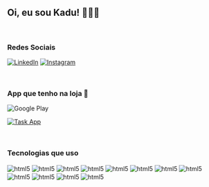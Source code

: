 ## Oi, eu sou Kadu! 👨🏻‍💻

<br/>

### Redes Sociais
[![LinkedIn](https://img.shields.io/badge/LinkedIn-0077B5?style=for-the-badge&logo=linkedin&logoColor=white)](https://www.linkedin.com/in/carlos-eduardo-o-v-amorim-753437116/)
[![Instagram](https://img.shields.io/badge/Instagram-E4405F?style=for-the-badge&logo=instagram&logoColor=white)](https://www.instagram.com/kaduvuotto/)

<br/>

### App que tenho na loja 🛒

![Google Play](https://img.shields.io/badge/Google_Play-414141?style=for-the-badge&logo=google-play&logoColor=white)

[![Task App](https://play-lh.googleusercontent.com/oRrogWs-oaSohPwaJppQSiqZllx-QtFSMxW26tiuNbKzkASkM9oFBk8PQ5BppI0DOH4=w240-h480-rw)](https://play.google.com/store/apps/details?id=com.kaduvuottotaskapp)

<br/>

### Tecnologias que uso
<div style="displat: inline_block">
<img  align='center' alt='html5'src='https://img.shields.io/badge/JavaScript-F7DF1E?style=for-the-badge&logo=javascript&logoColor=black'/>
<img  align='center' alt='html5'src='https://img.shields.io/badge/Node.js-43853D?style=for-the-badge&logo=node.js&logoColor=white'/>
<img  align='center' alt='html5'src='https://img.shields.io/badge/TypeScript-007ACC?style=for-the-badge&logo=typescript&logoColor=white'/>
<img  align='center' alt='html5'src='https://img.shields.io/badge/HTML5-E34F26?style=for-the-badge&logo=html5&logoColor=white'/>
<img  align='center' alt='html5'src='https://img.shields.io/badge/CSS3-1572B6?style=for-the-badge&logo=css3&logoColor=white'/>
<img  align='center' alt='html5'src='https://img.shields.io/badge/Markdown-000000?style=for-the-badge&logo=markdown&logoColor=white'/>
<img  align='center' alt='html5'src='https://img.shields.io/badge/React-20232A?style=for-the-badge&logo=react&logoColor=61DAFB'/>
<img  align='center' alt='html5'src='https://img.shields.io/badge/React_Native-20232A?style=for-the-badge&logo=react&logoColor=61DAFB'/>
<img  align='center' alt='html5'src='https://img.shields.io/badge/Tailwind_CSS-38B2AC?style=for-the-badge&logo=tailwind-css&logoColor=white'/>
<img  align='center' alt='html5'src='https://img.shields.io/badge/styled--components-DB7093?style=for-the-badge&logo=styled-components&logoColor=white'/>
<img  align='center' alt='html5'src='https://img.shields.io/badge/Material--UI-0081CB?style=for-the-badge&logo=material-ui&logoColor=white'/>
<img  align='center' alt='html5'src='https://img.shields.io/badge/Jest-323330?style=for-the-badge&logo=Jest&logoColor=white'/>
</div>

